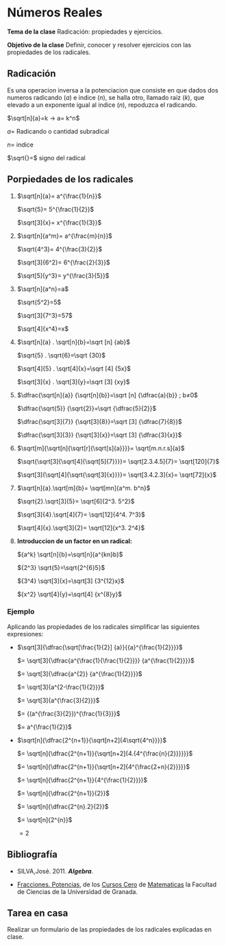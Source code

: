 # Números Reales

**Tema de la clase**  Radicación: propiedades y ejercicios.  

**Objetivo de la clase**  Definir, conocer y resolver ejercicios con las propiedades de los radicales. 

## Radicación 
Es una operacion inversa a la potenciacion que consiste en que dados dos numeros radicando $(a)$ e indice $(n)$, se halla otro, llamado raiz $(k)$, que elevado a un exponente igual al indice $(n)$, repoduzca el radicando.

$\sqrt[n]{a}=k → a= k^n$

$a=$ Radicando o cantidad subradical

$n=$ indice

$\sqrt{}=$ signo del radical

## Porpiedades de los radicales 

1. $\sqrt[n]{a}= a^{\frac{1}{n}}$

    $\sqrt{5}= 5^{\frac{1}{2}}$

    $\sqrt[3]{x}= x^{\frac{1}{3}}$

2.  $\sqrt[n]{a^m}= a^{\frac{m}{n}}$

    $\sqrt{4^3}= 4^{\frac{3}{2}}$

    $\sqrt[3]{6^2}= 6^{\frac{2}{3}}$

    $\sqrt[5]{y^3}= y^{\frac{3}{5}}$


3. $\sqrt[n]{a^n}=a$

    $\sqrt{5^2}=5$

    $\sqrt[3]{7^3}=57$

    $\sqrt[4]{x^4}=x$

4. $\sqrt[n]{a} . \sqrt[n]{b}=\sqrt [n] {ab}$

    $\sqrt{5} . \sqrt{6}=\sqrt {30}$

    $\sqrt[4]{5} . \sqrt[4]{x}=\sqrt [4] {5x}$

    $\sqrt[3]{x} . \sqrt[3]{y}=\sqrt [3] {xy}$

5. $\dfrac{\sqrt[n]{a}} {\sqrt[n]{b}}=\sqrt [n] {\dfrac{a}{b}} ; b≠0$

    $\dfrac{\sqrt{5}} {\sqrt{2}}=\sqrt {\dfrac{5}{2}}$

    $\dfrac{\sqrt[3]{7}} {\sqrt[3]{8}}=\sqrt [3] {\dfrac{7}{8}}$

    $\dfrac{\sqrt[3]{3}} {\sqrt[3]{x}}=\sqrt [3] {\dfrac{3}{x}}$

6. $\sqrt[m]{\sqrt[n]{\sqrt[r]{\sqrt[s]{a}}}}= \sqrt[m.n.r.s]{a}$


    $\sqrt{\sqrt[3]{\sqrt[4]{\sqrt[5]{7}}}}= \sqrt[2.3.4.5]{7}= \sqrt[120]{7}$

    $\sqrt[3]{\sqrt[4]{\sqrt{\sqrt[3]{x}}}}= \sqrt[3.4.2.3]{x}= \sqrt[72]{x}$
7.  $\sqrt[n]{a}.\sqrt[m]{b}= \sqrt[mn]{a^m. b^n}$

    $\sqrt{2}.\sqrt[3]{5}= \sqrt[6]{2^3. 5^2}$


    $\sqrt[3]{4}.\sqrt[4]{7}= \sqrt[12]{4^4. 7^3}$

    $\sqrt[4]{x}.\sqrt[3]{2}= \sqrt[12]{x^3. 2^4}$

8. **Introduccion de un factor en un radical:**

    ${a^k} \sqrt[n]{b}=\sqrt[n]{a^{kn}b}$


    ${2^3} \sqrt{5}=\sqrt{2^{6}5}$

    ${3^4} \sqrt[3]{x}=\sqrt[3] {3^{12}x}$

    ${x^2} \sqrt[4]{y}=\sqrt[4] {x^{8}y}$

### Ejemplo

Aplicando las propiedades de los radicales simplificar las siguientes expresiones:

- $\sqrt[3]{\dfrac{\sqrt[\frac{1}{2}] {a}}{{a}^{\frac{1}{2}}}}$


    $= \sqrt[3]{\dfrac{a^{\frac{1}{\frac{1}{2}}}} {a^{\frac{1}{2}}}}$


    $= \sqrt[3]{\dfrac{a^{2}} {a^{\frac{1}{2}}}}$

    $= \sqrt[3]{a^{2-\frac{1}{2}}}$

    $= \sqrt[3]{a^{\frac{3}{2}}}$

    $= {(a^{\frac{3}{2}})^{\frac{1}{3}}}$

    $= a^{\frac{1}{2}}$

- $\sqrt[n]{\dfrac{2^{n+1}}{\sqrt[n+2]{4\sqrt{4^n}}}}$

    $= \sqrt[n]{\dfrac{2^{n+1}}{\sqrt[n+2]{4.{4^{\frac{n}{2}}}}}}$


    $= \sqrt[n]{\dfrac{2^{n+1}}{\sqrt[n+2]{4^{\frac{2+n}{2}}}}}$

    $= \sqrt[n]{\dfrac{2^{n+1}}{4^{\frac{1}{2}}}}$

    $= \sqrt[n]{\dfrac{2^{n+1}}{2}}$


    $= \sqrt[n]{\dfrac{2^{n}.2}{2}}$

    $= \sqrt[n]{2^{n}}$

    $= 2$

## Bibliografía

- SILVA,José. 2011. ***Algebra***.

- [Fracciones. Potencias](https://pedritomelenas.github.io/Curso-0-Matematicas/00-fracciones-potencias.html), de los [Cursos Cero](https://cursos-0-fc-ugr.github.io/) de [Matematicas](https://cursos-0-fc-ugr.github.io/Matematicas/)  la Facultad de Ciencias de la Universidad de Granada.

## Tarea en casa

Realizar un formulario de las propiedades de los radicales explicadas en clase.

















